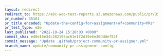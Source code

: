 ```yaml
---
layout: redirect
redirect_to: https://a8c-woo-test-reports.s3.amazonaws.com/public/pr/35161/e2e/index.html
pr_number: 35161
pr_title_encoded: "Update+the+config+for+assignment+of+community+PRs"
pr_test_type: e2e
last_published: "2022-10-24 15:28:03 +0000"
commit_sha: e48e16e34c282195ac61e1f2d19e6e30dddef52f
commit_message: "Update .github/project-community-pr-assigner.yml"
branch_name: update/community-pr-assignment-config
---
```


